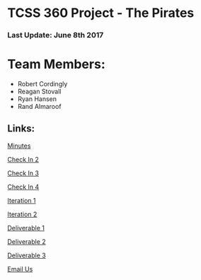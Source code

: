 # TCSS 360 Project - The Pirates

### Last Update: June 8th 2017

# Team Members:
- Robert Cordingly
- Reagan Stovall
- Ryan Hansen
- Rand Almaroof

## Links:

[Minutes](https://github.com/John-Stovall/ThePirates/blob/master/Minutes)

[Check In 2](https://github.com/John-Stovall/ThePirates/blob/master/Check-in-2.pdf)

[Check In 3](https://github.com/John-Stovall/ThePirates/tree/master/Checkin%203)

[Check In 4](https://github.com/John-Stovall/ThePirates/blob/master/Checkin%204.docx)

[Iteration 1](https://github.com/John-Stovall/ThePirates/blob/master/Iteration%201.pdf)

[Iteration 2](https://github.com/John-Stovall/ThePirates/blob/master/Iteration%202.pdf)

[Deliverable 1](https://github.com/John-Stovall/ThePirates/blob/master/Deliverable.pdf)

[Deliverable 2](https://github.com/John-Stovall/ThePirates/blob/master/Deliverable2%20(final%20copy).docx)

[Deliverable 3](https://github.com/John-Stovall/ThePirates/blob/master/ThePirates%20Deliverable%203.zip)

[Email Us](mailto:robertcordingly@gmail.com,reaganstovall@gmail.com,Rand3@uw.edu,ryanchansen@hotmail.com)
